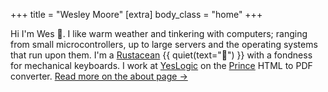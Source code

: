 +++
title = "Wesley Moore"
[extra]
body_class = "home"
+++

Hi I'm Wes 👋. I like warm weather and tinkering with computers; ranging from
small microcontrollers, up to large servers and the operating systems that run
upon them. I'm a [Rustacean] {{ quiet(text="🦀") }} with a fondness for
mechanical keyboards. I work at [YesLogic] on the [Prince] HTML to PDF
converter.  [Read more on the about page →](@/about.md)

[Prince]: https://www.princexml.com/
[Rustacean]: https://www.rust-lang.org/learn/get-started#ferris
[YesLogic]: https://yeslogic.com/
